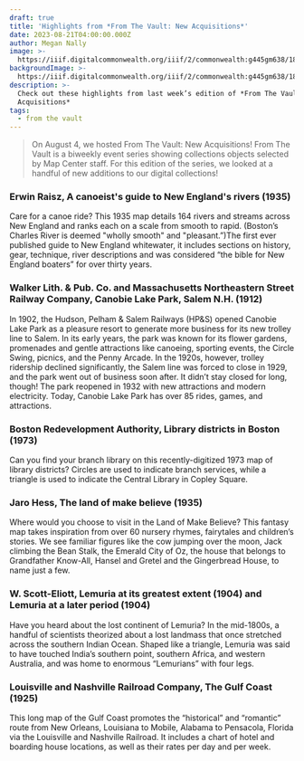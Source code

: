 ```yaml
---
draft: true
title: 'Highlights from *From The Vault: New Acquisitions*'
date: 2023-08-21T04:00:00.000Z
author: Megan Nally
image: >-
  https://iiif.digitalcommonwealth.org/iiif/2/commonwealth:g445gm638/182,171,9574,6014/1200,/0/default.jpg
backgroundImage: >-
  https://iiif.digitalcommonwealth.org/iiif/2/commonwealth:g445gm638/182,171,9574,6014/1200,/0/default.jpg
description: >-
  Check out these highlights from last week’s edition of *From The Vault: New
  Acquisitions*
tags:
  - from the vault
---
```


> On August 4, we hosted From The Vault: New Acquisitions! From The Vault is a biweekly event series showing collections objects selected by Map Center staff. For this edition of the series, we looked at a handful of new additions to our digital collections!

### Erwin Raisz, A canoeist's guide to New England's rivers (1935)

Care for a canoe ride? This 1935 map details 164 rivers and streams across New England and ranks each on a scale from smooth to rapid. (Boston’s Charles River is deemed "wholly smooth" and "pleasant.”)The first ever published guide to New England whitewater, it includes sections on history, gear, technique, river descriptions and was considered “the bible for New England boaters” for over thirty years.

### Walker Lith. & Pub. Co. and Massachusetts Northeastern Street Railway Company, Canobie Lake Park, Salem N.H. (1912)

In 1902, the Hudson, Pelham & Salem Railways (HP\&S) opened Canobie Lake Park as a pleasure resort to generate more business for its new trolley line to Salem. In its early years, the park was known for its flower gardens, promenades and gentle attractions like canoeing, sporting events, the Circle Swing, picnics, and the Penny Arcade. In the 1920s, however, trolley ridership declined significantly, the Salem line was forced to close in 1929, and the park went out of business soon after. It didn’t stay closed for long, though! The park reopened in 1932 with new attractions and modern electricity. Today, Canobie Lake Park has over 85 rides, games, and attractions.

### Boston Redevelopment Authority, Library districts in Boston (1973)

Can you find your branch library on this recently-digitized 1973 map of library districts? Circles are used to indicate branch services, while a triangle is used to indicate the Central Library in Copley Square.

### Jaro Hess, The land of make believe (1935)

Where would you choose to visit in the Land of Make Believe? This fantasy map takes inspiration from over 60 nursery rhymes, fairytales and children’s stories. We see familiar figures like the cow jumping over the moon, Jack climbing the Bean Stalk, the Emerald City of Oz, the house that belongs to Grandfather Know-All, Hansel and Gretel and the Gingerbread House, to name just a few.

### W. Scott-Eliott, Lemuria at its greatest extent (1904) and Lemuria at a later period (1904)

Have you heard about the lost continent of Lemuria? In the mid-1800s, a handful of scientists theorized about a lost landmass that once stretched across the southern Indian Ocean. Shaped like a triangle, Lemuria was said to have touched India’s southern point, southern Africa, and western Australia, and was home to enormous “Lemurians” with four legs.

### Louisville and Nashville Railroad Company, The Gulf Coast (1925)

This long map of the Gulf Coast promotes the “historical” and “romantic” route from New Orleans, Louisiana to Mobile, Alabama to Pensacola, Florida via the Louisville and Nashville Railroad. It includes a chart of hotel and boarding house locations, as well as their rates per day and per week.
